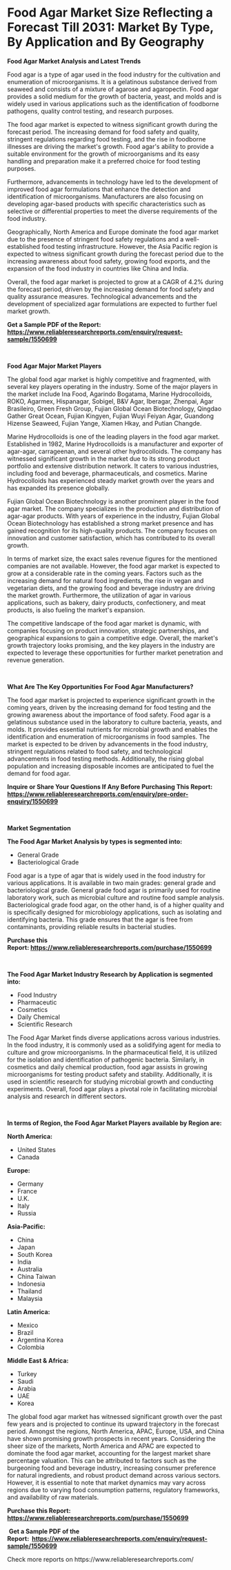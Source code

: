 <p><h1>Food Agar Market Size Reflecting a Forecast Till 2031: Market By Type, By Application and By Geography</h1></p><p><strong>Food Agar Market Analysis and Latest Trends</strong></p>
<p><p>Food agar is a type of agar used in the food industry for the cultivation and enumeration of microorganisms. It is a gelatinous substance derived from seaweed and consists of a mixture of agarose and agaropectin. Food agar provides a solid medium for the growth of bacteria, yeast, and molds and is widely used in various applications such as the identification of foodborne pathogens, quality control testing, and research purposes.</p><p>The food agar market is expected to witness significant growth during the forecast period. The increasing demand for food safety and quality, stringent regulations regarding food testing, and the rise in foodborne illnesses are driving the market's growth. Food agar's ability to provide a suitable environment for the growth of microorganisms and its easy handling and preparation make it a preferred choice for food testing purposes.</p><p>Furthermore, advancements in technology have led to the development of improved food agar formulations that enhance the detection and identification of microorganisms. Manufacturers are also focusing on developing agar-based products with specific characteristics such as selective or differential properties to meet the diverse requirements of the food industry.</p><p>Geographically, North America and Europe dominate the food agar market due to the presence of stringent food safety regulations and a well-established food testing infrastructure. However, the Asia Pacific region is expected to witness significant growth during the forecast period due to the increasing awareness about food safety, growing food exports, and the expansion of the food industry in countries like China and India.</p><p>Overall, the food agar market is projected to grow at a CAGR of 4.2% during the forecast period, driven by the increasing demand for food safety and quality assurance measures. Technological advancements and the development of specialized agar formulations are expected to further fuel market growth.</p></p>
<p><strong>Get a Sample PDF of the Report:&nbsp; <a href="https://www.reliableresearchreports.com/enquiry/request-sample/1550699">https://www.reliableresearchreports.com/enquiry/request-sample/1550699</a></strong></p>
<p>&nbsp;</p>
<p><strong>Food Agar Major Market Players</strong></p>
<p><p>The global food agar market is highly competitive and fragmented, with several key players operating in the industry. Some of the major players in the market include Ina Food, Agarindo Bogatama, Marine Hydrocolloids, ROKO, Agarmex, Hispanagar, Sobigel, B&V Agar, Iberagar, Zhenpai, Agar Brasileiro, Green Fresh Group, Fujian Global Ocean Biotechnology, Qingdao Gather Great Ocean, Fujian Kingyen, Fujian Wuyi Feiyan Agar, Guandong Hizense Seaweed, Fujian Yange, Xiamen Hkay, and Putian Changde.</p><p>Marine Hydrocolloids is one of the leading players in the food agar market. Established in 1982, Marine Hydrocolloids is a manufacturer and exporter of agar-agar, carrageenan, and several other hydrocolloids. The company has witnessed significant growth in the market due to its strong product portfolio and extensive distribution network. It caters to various industries, including food and beverage, pharmaceuticals, and cosmetics. Marine Hydrocolloids has experienced steady market growth over the years and has expanded its presence globally.</p><p>Fujian Global Ocean Biotechnology is another prominent player in the food agar market. The company specializes in the production and distribution of agar-agar products. With years of experience in the industry, Fujian Global Ocean Biotechnology has established a strong market presence and has gained recognition for its high-quality products. The company focuses on innovation and customer satisfaction, which has contributed to its overall growth.</p><p>In terms of market size, the exact sales revenue figures for the mentioned companies are not available. However, the food agar market is expected to grow at a considerable rate in the coming years. Factors such as the increasing demand for natural food ingredients, the rise in vegan and vegetarian diets, and the growing food and beverage industry are driving the market growth. Furthermore, the utilization of agar in various applications, such as bakery, dairy products, confectionery, and meat products, is also fueling the market's expansion.</p><p>The competitive landscape of the food agar market is dynamic, with companies focusing on product innovation, strategic partnerships, and geographical expansions to gain a competitive edge. Overall, the market's growth trajectory looks promising, and the key players in the industry are expected to leverage these opportunities for further market penetration and revenue generation.</p></p>
<p>&nbsp;</p>
<p><strong>What Are The Key Opportunities For Food Agar Manufacturers?</strong></p>
<p><p>The food agar market is projected to experience significant growth in the coming years, driven by the increasing demand for food testing and the growing awareness about the importance of food safety. Food agar is a gelatinous substance used in the laboratory to culture bacteria, yeasts, and molds. It provides essential nutrients for microbial growth and enables the identification and enumeration of microorganisms in food samples. The market is expected to be driven by advancements in the food industry, stringent regulations related to food safety, and technological advancements in food testing methods. Additionally, the rising global population and increasing disposable incomes are anticipated to fuel the demand for food agar.</p></p>
<p><strong>Inquire or Share Your Questions If Any Before Purchasing This Report: <a href="https://www.reliableresearchreports.com/enquiry/pre-order-enquiry/1550699">https://www.reliableresearchreports.com/enquiry/pre-order-enquiry/1550699</a></strong></p>
<p>&nbsp;</p>
<p><strong>Market Segmentation</strong></p>
<p><strong>The Food Agar Market Analysis by types is segmented into:</strong></p>
<p><ul><li>General Grade</li><li>Bacteriological Grade</li></ul></p>
<p><p>Food agar is a type of agar that is widely used in the food industry for various applications. It is available in two main grades: general grade and bacteriological grade. General grade food agar is primarily used for routine laboratory work, such as microbial culture and routine food sample analysis. Bacteriological grade food agar, on the other hand, is of a higher quality and is specifically designed for microbiology applications, such as isolating and identifying bacteria. This grade ensures that the agar is free from contaminants, providing reliable results in bacterial studies.</p></p>
<p><strong>Purchase this Report:&nbsp;<a href="https://www.reliableresearchreports.com/purchase/1550699">https://www.reliableresearchreports.com/purchase/1550699</a></strong></p>
<p>&nbsp;</p>
<p><strong>The Food Agar Market Industry Research by Application is segmented into:</strong></p>
<p><ul><li>Food Industry</li><li>Pharmaceutic</li><li>Cosmetics</li><li>Daily Chemical</li><li>Scientific Research</li></ul></p>
<p><p>The Food Agar Market finds diverse applications across various industries. In the food industry, it is commonly used as a solidifying agent for media to culture and grow microorganisms. In the pharmaceutical field, it is utilized for the isolation and identification of pathogenic bacteria. Similarly, in cosmetics and daily chemical production, food agar assists in growing microorganisms for testing product safety and stability. Additionally, it is used in scientific research for studying microbial growth and conducting experiments. Overall, food agar plays a pivotal role in facilitating microbial analysis and research in different sectors.</p></p>
<p>&nbsp;</p>
<p><strong>In terms of Region, the Food Agar Market Players available by Region are:</strong></p>
<p>
    <p> <strong> North America: </strong>
        <ul>
            <li>United States</li>
            <li>Canada</li>
        </ul>
        </p> 
    <p> <strong> Europe: </strong>
        <ul>
            <li>Germany</li>
            <li>France</li>
            <li>U.K.</li>
            <li>Italy</li>
            <li>Russia</li>
        </ul>
        </p> 
    <p> <strong> Asia-Pacific: </strong>
        <ul>
            <li>China</li>
            <li>Japan</li>
            <li>South Korea</li>
            <li>India</li>
            <li>Australia</li>
            <li>China Taiwan</li>
            <li>Indonesia</li>
            <li>Thailand</li>
            <li>Malaysia</li>
        </ul>
        </p> 
    <p> <strong> Latin America: </strong>
        <ul>
            <li>Mexico</li>
            <li>Brazil</li>
            <li>Argentina Korea</li>
            <li>Colombia</li>
        </ul>
        </p> 
    <p> <strong> Middle East & Africa: </strong>
        <ul>
            <li>Turkey</li>
            <li>Saudi</li>
            <li>Arabia</li>
            <li>UAE</li>
            <li>Korea</li>
        </ul>
    </p>
    </p>
<p><p>The global food agar market has witnessed significant growth over the past few years and is projected to continue its upward trajectory in the forecast period. Amongst the regions, North America, APAC, Europe, USA, and China have shown promising growth prospects in recent years. Considering the sheer size of the markets, North America and APAC are expected to dominate the food agar market, accounting for the largest market share percentage valuation. This can be attributed to factors such as the burgeoning food and beverage industry, increasing consumer preference for natural ingredients, and robust product demand across various sectors. However, it is essential to note that market dynamics may vary across regions due to varying food consumption patterns, regulatory frameworks, and availability of raw materials.</p></p>
<p><strong>Purchase this Report: <a href="https://www.reliableresearchreports.com/purchase/1550699">https://www.reliableresearchreports.com/purchase/1550699</a></strong></p>
<p>&nbsp;<strong>Get a Sample PDF of the Report:&nbsp;&nbsp;<a href="https://www.reliableresearchreports.com/enquiry/request-sample/1550699">https://www.reliableresearchreports.com/enquiry/request-sample/1550699</a></strong></p>
<p><strong></strong></p>
<p>Check more reports on https://www.reliableresearchreports.com/</p>